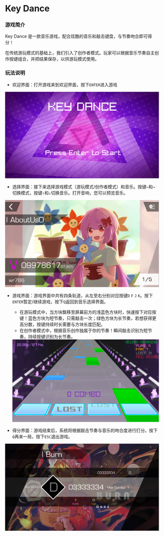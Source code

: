 # Key Dance 

### 游戏简介

Key Dance 是一款音乐游戏，配合炫酷的音乐和敲击键盘，与节奏吻合即可得分！

在传统游玩模式的基础上，我们引入了创作者模式。玩家可以根据音乐节奏自主创作按键组合，并把结果保存，以供游玩模式使用。

### 玩法说明
- 欢迎界面：打开游戏来到欢迎界面，按下`ENTER`进入游戏

<img src="README.assets/image-20210510112756399.png" alt="image-20210510112756399" style="zoom:50%;" />

- 选择界面：接下来选择游戏模式（游玩模式/创作者模式）和音乐。按键`←`和`→`切换模式，按键`↑`和`↓`切换音乐。打开音响，您可以预览音乐。

<img src="README.assets/image-20210510112934430.png" alt="image-20210510112934430" style="zoom:50%;" />

- 游戏界面：游戏界面中共有四条轨道，从左至右分别对应按键`D` `F` `J` `K`。按下`ENTER`暂定/继续游戏，按下`Q`返回到音乐选择界面。
   - 在游玩模式中，当方块飘移至屏幕前方的浅蓝色方块时，快速按下对应按键！蓝色方块为短节奏，只需敲击一次；绿色方块为长节奏，若想获得更高分数，按键持续时长需要与方块长度匹配。
   - 在创作者模式中，根据音乐创作独属于你的节奏！瞬间敲击识别为短节奏，持续按键识别为长节奏。
   
   <img src="README.assets/image-20210510113455229.png" alt="image-20210510113455229" style="zoom:50%;" />
- 得分界面：游戏结束后，系统将根据敲击节奏与音乐的吻合度进行打分。按下`Q`再来一局，按下`ESC`退出游戏。

<img src="README.assets/image-20210510112153109.png" alt="image-20210510112153109" style="zoom:50%;" />